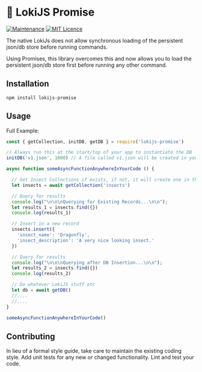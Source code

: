 #  🔨 LokiJS Promise

[![Maintenance](https://img.shields.io/badge/Maintained%3F-yes-green.svg)](https://github.com/joshuaquek/lokijs-promise/graphs/commit-activity)
[![MIT Licence](https://badges.frapsoft.com/os/mit/mit.svg?v=103)](https://opensource.org/licenses/mit-license.php)

The native LokiJs does not allow synchronous loading of the persistent json/db store before running commands. 

Using Promises, this library overcomes this and now allows you to load the persistent json/db store first before running any other command.

## Installation

  `npm install lokijs-promise`

## Usage

Full Example:

```javascript
const { getCollection, initDB, getDB } = require('lokijs-promise')

// Always run this at the start/top of your app to instantiate the DB
initDB('v1.json', 1000) // A file called v1.json will be created in your project repo and will be used as the DB, and it will have an autosave interval of 1000ms (1 second, essentially)

async function someAsyncFunctionAnywhereInYourCode () {

  // Get Insect Collections if exists, if not, it will create one in the DB
  let insects = await getCollection('insects')

  // Query for results
  console.log("\n\n\nQuerying for Existing Records...\n\n");
  let results_1 = insects.find({})
  console.log(results_1)

  // Insert in a new record
  insects.insert({
    'insect_name': 'Dragonfly',
    'insect_description': 'A very nice looking insect.'
  })

  // Query for results
  console.log("\n\n\nQuerying after DB Insertion...\n\n");
  let results_2 = insects.find({})
  console.log(results_2)

  // Do whatever LokiJS stuff etc
  let db = await getDB()
  //....
  //....
}

someAsyncFunctionAnywhereInYourCode()
```


## Contributing

In lieu of a formal style guide, take care to maintain the existing coding style. Add unit tests for any new or changed functionality. Lint and test your code.
